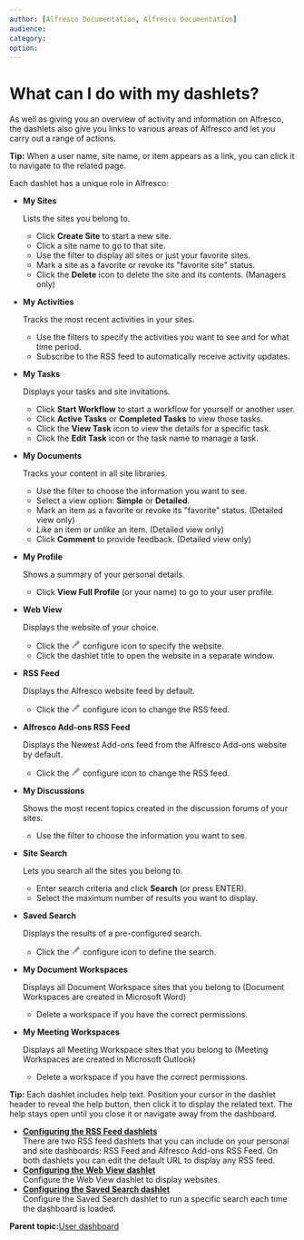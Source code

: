 ```yaml
---
author: [Alfresco Documentation, Alfresco Documentation]
audience: 
category: 
option: 
---
```


# What can I do with my dashlets?

As well as giving you an overview of activity and information on Alfresco, the dashlets also give you links to various areas of Alfresco and let you carry out a range of actions.

**Tip:** When a user name, site name, or item appears as a link, you can click it to navigate to the related page.

Each dashlet has a unique role in Alfresco:

-   **My Sites**

    Lists the sites you belong to.

    -   Click **Create Site** to start a new site.
    -   Click a site name to go to that site.
    -   Use the filter to display all sites or just your favorite sites.
    -   Mark a site as a favorite or revoke its "favorite site" status.
    -   Click the **Delete** icon to delete the site and its contents. \(Managers only\)
-   **My Activities**

    Tracks the most recent activities in your sites.

    -   Use the filters to specify the activities you want to see and for what time period.
    -   Subscribe to the RSS feed to automatically receive activity updates.
-   **My Tasks**

    Displays your tasks and site invitations.

    -   Click **Start Workflow** to start a workflow for yourself or another user.
    -   Click **Active Tasks** or **Completed Tasks** to view those tasks.
    -   Click the **View Task** icon to view the details for a specific task.
    -   Click the **Edit Task** icon or the task name to manage a task.
-   **My Documents**

    Tracks your content in all site libraries.

    -   Use the filter to choose the information you want to see.
    -   Select a view option: **Simple** or **Detailed**.
    -   Mark an item as a favorite or revoke its "favorite" status. \(Detailed view only\)
    -   *Like* an item or *unlike* an item. \(Detailed view only\)
    -   Click **Comment** to provide feedback. \(Detailed view only\)
-   **My Profile**

    Shows a summary of your personal details.

    -   Click **View Full Profile** \(or your name\) to go to your user profile.
-   **Web View**

    Displays the website of your choice.

    -   Click the ![](../images/ico-configure.png) configure icon to specify the website.
    -   Click the dashlet title to open the website in a separate window.
-   **RSS Feed**

    Displays the Alfresco website feed by default.

    -   Click the ![](../images/ico-configure.png) configure icon to change the RSS feed.
-   **Alfresco Add-ons RSS Feed**

    Displays the Newest Add-ons feed from the Alfresco Add-ons website by default.

    -   Click the ![](../images/ico-configure.png) configure icon to change the RSS feed.
-   **My Discussions**

    Shows the most recent topics created in the discussion forums of your sites.

    -   Use the filter to choose the information you want to see.
-   **Site Search**

    Lets you search all the sites you belong to.

    -   Enter search criteria and click **Search** \(or press ENTER\).
    -   Select the maximum number of results you want to display.
-   **Saved Search**

    Displays the results of a pre-configured search.

    -   Click the ![](../images/ico-configure.png) configure icon to define the search.
-   **My Document Workspaces**

    Displays all Document Workspace sites that you belong to \(Document Workspaces are created in Microsoft Word\)

    -   Delete a workspace if you have the correct permissions.
-   **My Meeting Workspaces**

    Displays all Meeting Workspace sites that you belong to \(Meeting Workspaces are created in Microsoft Outlook\)

    -   Delete a workspace if you have the correct permissions.

**Tip:** Each dashlet includes help text. Position your cursor in the dashlet header to reveal the help button, then click it to display the related text. The help stays open until you close it or navigate away from the dashboard.

-   **[Configuring the RSS Feed dashlets](../tasks/dashlet-rssfeed.md)**  
There are two RSS feed dashlets that you can include on your personal and site dashboards: RSS Feed and Alfresco Add-ons RSS Feed. On both dashlets you can edit the default URL to display any RSS feed.
-   **[Configuring the Web View dashlet](../tasks/dashlet-webview-configure.md)**  
Configure the Web View dashlet to display websites.
-   **[Configuring the Saved Search dashlet](../tasks/customize-savedsearch.md)**  
Configure the Saved Search dashlet to run a specific search each time the dashboard is loaded.

**Parent topic:**[User dashboard](../concepts/dashboard-intro.md)

